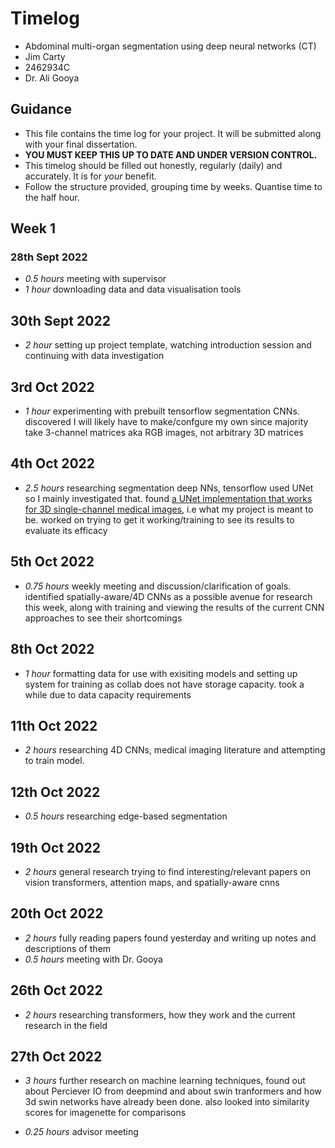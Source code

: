 # Timelog

* Abdominal multi-organ segmentation using deep neural networks (CT)
* Jim Carty
* 2462934C
* Dr. Ali Gooya

## Guidance

* This file contains the time log for your project. It will be submitted along with your final dissertation.
* **YOU MUST KEEP THIS UP TO DATE AND UNDER VERSION CONTROL.**
* This timelog should be filled out honestly, regularly (daily) and accurately. It is for *your* benefit.
* Follow the structure provided, grouping time by weeks.  Quantise time to the half hour.

## Week 1

### 28th Sept 2022

* *0.5 hours* meeting with supervisor
* *1 hour* downloading data and data visualisation tools

## 30th Sept 2022 

* *2 hour* setting up project template, watching introduction session and continuing with data investigation

## 3rd Oct 2022

* *1 hour* experimenting with prebuilt tensorflow segmentation CNNs. discovered I will likely have to make/confgure my own since majority take 3-channel matrices aka RGB images, not arbitrary 3D matrices

## 4th Oct 2022

* *2.5 hours* researching segmentation deep NNs, tensorflow used UNet so I mainly investigated that. found [a UNet implementation that works for 3D single-channel medical images](https://github.com/davidiommi/Pytorch--3D-Medical-Images-Segmentation--SALMON), i.e what my project is meant to be. worked on trying to get it working/training to see its results to evaluate its efficacy

## 5th Oct 2022

* *0.75 hours* weekly meeting and discussion/clarification of goals. identified spatially-aware/4D CNNs as a possible avenue for research this week, along with training and viewing the results of the current CNN approaches to see their shortcomings

## 8th Oct 2022

* *1 hour* formatting data for use with exisiting models and setting up system for training as collab does not have storage capacity. took a while due to data capacity requirements

## 11th Oct 2022

* *2 hours* researching 4D CNNs, medical imaging literature and attempting to train model.

## 12th Oct 2022

* *0.5 hours* researching edge-based segmentation

## 19th Oct 2022

* *2 hours* general research trying to find interesting/relevant papers on vision transformers, attention maps, and spatially-aware cnns

## 20th Oct 2022

* *2 hours* fully reading papers found yesterday and writing up notes and descriptions of them
* *0.5 hours* meeting with Dr. Gooya

## 26th Oct 2022

* *2 hours* researching transformers, how they work and the current research in the field

## 27th Oct 2022

* *3 hours* further research on machine learning techniques, found out about Perciever IO from deepmind and about swin tranformers and how 3d swin networks have already been done. also looked into similarity scores for imagenette for comparisons

* *0.25 hours* advisor meeting